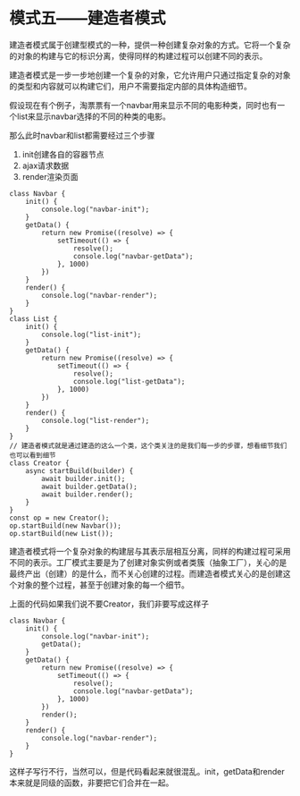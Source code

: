 # 模式五——建造者模式

建造者模式属于创建型模式的一种，提供一种创建复杂对象的方式。它将一个复杂的对象的构建与它的标识分离，使得同样的构建过程可以创建不同的表示。

建造者模式是一步一步地创建一个复杂的对象，它允许用户只通过指定复杂的对象的类型和内容就可以构建它们，用户不需要指定内部的具体构造细节。

假设现在有个例子，淘票票有一个navbar用来显示不同的电影种类，同时也有一个list来显示navbar选择的不同的种类的电影。

那么此时navbar和list都需要经过三个步骤

1. init创建各自的容器节点
2. ajax请求数据
3. render渲染页面

```
class Navbar {
	init() {
		console.log("navbar-init");
	}
	getData() {
		return new Promise((resolve) => {
			setTimeout(() => {
				resolve();
				console.log("navbar-getData");
			}, 1000)
		})
	}
	render() {
		console.log("navbar-render");
	}
}
class List {
	init() {
		console.log("list-init");
	}
	getData() {
		return new Promise((resolve) => {
			setTimeout(() => {
				resolve();
				console.log("list-getData");
			}, 1000)
		})
	}
	render() {
		console.log("list-render");
	}
}
// 建造者模式就是通过建造的这么一个类，这个类关注的是我们每一步的步骤，想看细节我们也可以看到细节
class Creator {
	async startBuild(builder) {
		await builder.init();
		await builder.getData();
		await builder.render();
	}
}
const op = new Creator();
op.startBuild(new Navbar());
op.startBuild(new List());
```

建造者模式将一个复杂对象的构建层与其表示层相互分离，同样的构建过程可采用不同的表示。工厂模式主要是为了创建对象实例或者类簇（抽象工厂），关心的是最终产出（创建）的是什么，而不关心创建的过程。而建造者模式关心的是创建这个对象的整个过程，甚至于创建对象的每一个细节。

上面的代码如果我们说不要Creator，我们非要写成这样子

```
class Navbar {
	init() {
		console.log("navbar-init");
		getData();
	}
	getData() {
		return new Promise((resolve) => {
			setTimeout(() => {
				resolve();
				console.log("navbar-getData");
			}, 1000)
		})
		render();
	}
	render() {
		console.log("navbar-render");
	}
}
```

这样子写行不行，当然可以，但是代码看起来就很混乱。init，getData和render本来就是同级的函数，非要把它们合并在一起。